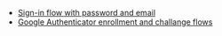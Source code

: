 * [Sign-in flow with password and email](/docs/guides/oie-embedded-sdk-use-case-sign-in-pwd-email/nodejs/main/)
* [Google Authenticator enrollment and challange flows](/docs/guides/authenticators-google-authenticator/nodeexpress/main/)
